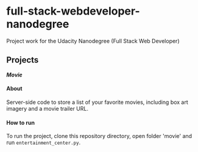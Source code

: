 # full-stack-webdeveloper-nanodegree
Project work for the Udacity Nanodegree (Full Stack Web Developer)

## Projects

**_Movie_**

#### About
Server-side code to store a list of your favorite movies, including box art imagery and a movie trailer URL.

#### How to run
To run the project, clone this repository directory, open folder 'movie' and run `entertainment_center.py`.
